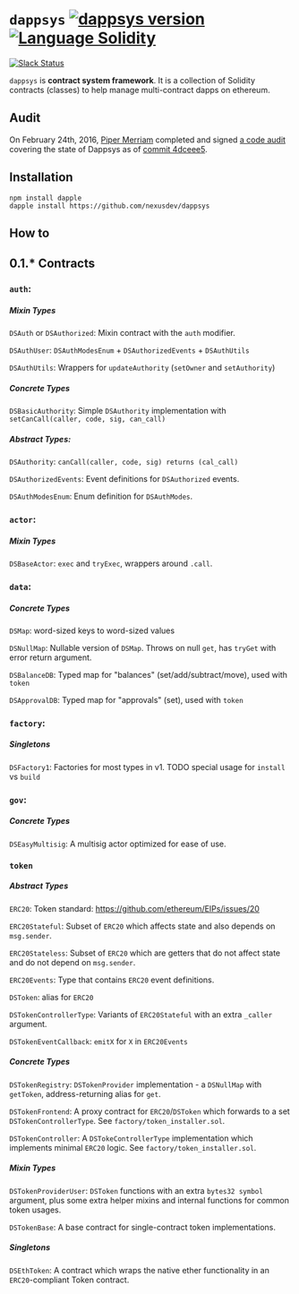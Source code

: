 `dappsys` [![dappsys version](https://img.shields.io/badge/version-0.1.0-8D86C9.svg?style=flat-square)](https://github.com/nexusdev/dappsys/releases/tag/0.1.0) [![Language Solidity](https://img.shields.io/badge/language-solidity-lightgrey.svg?style=flat-square)](https://github.com/ethereum/go-ethereum/wiki/Contracts-and-Transactions#solidity)
===
[![Slack Status](http://slack.makerdao.com/badge.svg)](https://slack.makerdao.com)

`dappsys` is **contract system framework**. It is a collection of Solidity contracts (classes) to help manage multi-contract dapps on ethereum.

Audit
---

On February 24th, 2016, [Piper Merriam](https://keybase.io/pipermerriam)
completed and signed [a code
audit](https://github.com/nexusdev/dappsys/blob/master/doc/nexus-review-final-2016-02-24.md)
 covering the state of Dappsys as of [commit
4dceee5](https://github.com/nexusdev/dappsys/commit/4dceee5272b51744a89009907d5ca85a0a82faed).

Installation
---

    npm install dapple
    dapple install https://github.com/nexusdev/dappsys

How to
---

0.1.* Contracts
---

### `auth`:

##### Mixin Types

`DSAuth` or `DSAuthorized`: Mixin contract with the `auth` modifier.

`DSAuthUser`: `DSAuthModesEnum` + `DSAuthorizedEvents` + `DSAuthUtils`

`DSAuthUtils`: Wrappers for `updateAuthority` (`setOwner` and `setAuthority`)

##### Concrete Types

`DSBasicAuthority`: Simple `DSAuthority` implementation with `setCanCall(caller, code, sig, can_call)`

##### Abstract Types:


`DSAuthority`: `canCall(caller, code, sig) returns (cal_call)`

`DSAuthorizedEvents`: Event definitions for `DSAuthorized` events.

`DSAuthModesEnum`: Enum definition for `DSAuthModes`.



### `actor`:

##### Mixin Types

`DSBaseActor`: `exec` and `tryExec`, wrappers around `.call`.


### `data`:

##### Concrete Types

`DSMap`: word-sized keys to word-sized values

`DSNullMap`: Nullable version of `DSMap`. Throws on null `get`, has `tryGet` with error return argument.

`DSBalanceDB`: Typed map for "balances" (set/add/subtract/move), used with `token`

`DSApprovalDB`: Typed map for "approvals" (set), used with `token`

### `factory`:

##### Singletons

`DSFactory1`: Factories for most types in v1. TODO special usage for `install` vs `build`

### `gov`:

##### Concrete Types

`DSEasyMultisig`: A multisig actor optimized for ease of use.


### `token`

##### Abstract Types

`ERC20`: Token standard: https://github.com/ethereum/EIPs/issues/20

`ERC20Stateful`: Subset of `ERC20` which affects state and also depends on `msg.sender`.

`ERC20Stateless`: Subset of `ERC20` which are getters that do not affect state and do not depend on `msg.sender`.

`ERC20Events`: Type that contains `ERC20` event definitions.


`DSToken`: alias for `ERC20`


`DSTokenControllerType`: Variants of `ERC20Stateful` with an extra `_caller` argument.

`DSTokenEventCallback`: `emitX` for `X` in `ERC20Events`

##### Concrete Types

`DSTokenRegistry`: `DSTokenProvider` implementation - a `DSNullMap` with `getToken`, address-returning alias for `get`.

`DSTokenFrontend`: A proxy contract for `ERC20`/`DSToken` which forwards to a set `DSTokenControllerType`. See `factory/token_installer.sol`.

`DSTokenController`: A `DSTokeControllerType` implementation which implements minimal `ERC20` logic. See `factory/token_installer.sol`.

##### Mixin Types

`DSTokenProviderUser`: `DSToken` functions with an extra `bytes32 symbol` argument, plus some extra helper mixins and internal functions for common token usages.

`DSTokenBase`: A base contract for single-contract token implementations.

##### Singletons

`DSEthToken`: A contract which wraps the native ether functionality in an `ERC20`-compliant Token contract.
